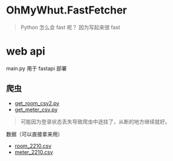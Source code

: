 # OhMyWhut.FastFetcher

> Python 怎么会 fast 呢？ 因为写起来很 fast

# web api

main.py 用于 fastapi 部署

## 爬虫

- [get_room_csv2.py](spider/get_room_csv.py) 
- [get_meter_csv.py](spider/get_meter_csv.py)

> 可能因为登录状态丢失导致爬虫中途挂了，从断的地方继续就好。

数据（可以直接拿来用）

- [room_2210.csv](docs/room_2210.csv)
- [meter_2210.csv](docs/meter_2210.csv)

